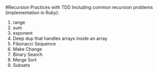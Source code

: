 #Recursion Practices with TDD
Including common recursion problems (implementation in Ruby):

1. range
2. sum
3. exponent
4. Deep dup that handles arrays inside an array
5. Fibonacci Sequence
6. Make Change
7. Binary Search
8. Merge Sort
9. Subsets
